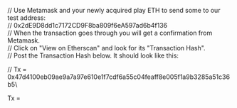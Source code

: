 // Use Metamask and your newly acquired play ETH to send some to our test address:\
// 0x2dE9D8dd1c7172CD9F8ba809f6eA597ad6b4f136 \
// When the transaction goes through you will get a confirmation from Metamask.\
// Click on "View on Etherscan" and look for its "Transaction Hash".\
// Post the Transaction Hash below. It should look like this:

// Tx = 0x47d4100eb09ae9a7a97e610e1f7cdf6a55c04feaff8e005f1a9b3285a51c36b5\

Tx = 
